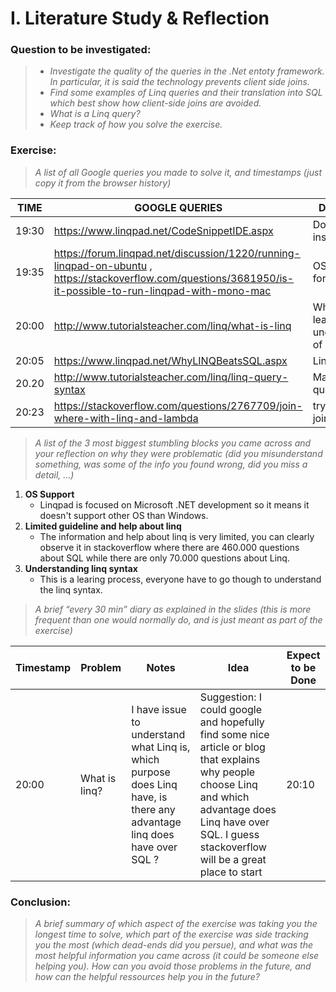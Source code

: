 # I. Literature Study & Reflection
### Question to be investigated:
> - _Investigate the quality of the queries in the .Net entoty framework. In particular, it is said the technology prevents client side joins._
> - _Find some examples of Linq queries and their translation into SQL which best show how client-side joins are avoided._
> - _What is a Linq query?_
> - _Keep track of how you solve the exercise._


### Exercise:
> _A list of all Google queries you made to solve it, and timestamps (just copy it from the browser history)_

TIME | GOOGLE QUERIES | Description
--- | --- | ---
19:30 | https://www.linqpad.net/CodeSnippetIDE.aspx  | Download & install linqpad
19:35 | https://forum.linqpad.net/discussion/1220/running-linqpad-on-ubuntu , https://stackoverflow.com/questions/3681950/is-it-possible-to-run-linqpad-with-mono-mac  | OS issue (only for Windows)
20:00 | http://www.tutorialsteacher.com/linq/what-is-linq | What is linq, learning basic understanding of linq
20:05 | https://www.linqpad.net/WhyLINQBeatsSQL.aspx | Linq vs sql
20.20 | http://www.tutorialsteacher.com/linq/linq-query-syntax | Making queries
20:23 | https://stackoverflow.com/questions/2767709/join-where-with-linq-and-lambda | try client side joins (How?)


> _A list of the 3 most biggest stumbling blocks you came across and your reflection on why they were problematic (did you misunderstand something, was some of the info you found wrong, did you miss a detail, …)_

1. **OS Support** 
    * Linqpad is focused on Microsoft .NET development so it means it doesn't support other OS than Windows.
2. **Limited guideline and help about linq**
    * The information and help about linq is very limited, you can clearly observe it in stackoverflow where there are 460.000 questions about SQL while there are only 70.000 questions about Linq.
3.  **Understanding linq syntax**
    * This is a learing process, everyone have to go though to understand the linq syntax.       

> _A brief “every 30 min” diary as explained in the slides (this is more frequent than one would normally do, and is just meant as part of the exercise)_

Timestamp | Problem | Notes | Idea | Expect to be Done
--- | --- | --- | --- | ---
20:00 | What is linq? | I have issue to understand what Linq is, which purpose does Linq have, is there any advantage linq does have over SQL ?  | Suggestion: I could google and hopefully find some nice article or blog that explains why people choose Linq and which advantage does Linq have over SQL. I guess stackoverflow will be a great place to start | 20:10








### Conclusion:
> _A brief summary of which aspect of the exercise was taking you the longest time to solve, which part of the exercise was side tracking you the most (which dead-ends did you persue), and what was the most helpful information you came across (it could be someone else helping you). How can you avoid those problems in the future, and how can the helpful ressources help you in the future?_
